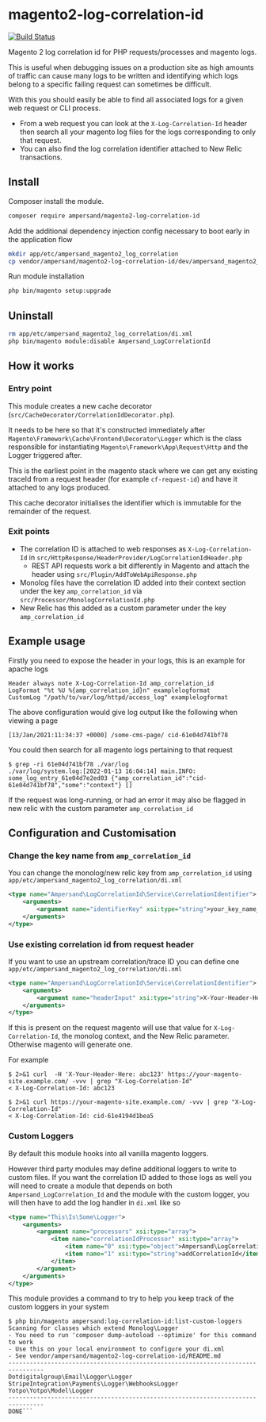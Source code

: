 # magento2-log-correlation-id

[![Build Status](https://app.travis-ci.com/AmpersandHQ/magento2-log-correlation-id.svg?token=4DzjEueYNQwZuk3ywXjG&branch=main)](https://app.travis-ci.com/AmpersandHQ/magento2-log-correlation-id)

Magento 2 log correlation id for PHP requests/processes and magento logs.

This is useful when debugging issues on a production site as high amounts of traffic can cause many logs to be written and identifying which logs belong to a specific failing request can sometimes be difficult.

With this you should easily be able to find all associated logs for a given web request or CLI process.
- From a web request you can look at the `X-Log-Correlation-Id` header then search all your magento log files for the logs corresponding to only that request.
- You can also find the log correlation identifier attached to New Relic transactions.

## Install

Composer install the module.
```bash
composer require ampersand/magento2-log-correlation-id
```

Add the additional dependency injection config necessary to boot early in the application flow
```bash
mkdir app/etc/ampersand_magento2_log_correlation
cp vendor/ampersand/magento2-log-correlation-id/dev/ampersand_magento2_log_correlation/di.xml app/etc/ampersand_magento2_log_correlation/
```

Run module installation
```bash
php bin/magento setup:upgrade
```

## Uninstall

```bash
rm app/etc/ampersand_magento2_log_correlation/di.xml
php bin/magento module:disable Ampersand_LogCorrelationId
```

## How it works

###  Entry point

This module creates a new cache decorator (`src/CacheDecorator/CorrelationIdDecorator.php`). 

It needs to be here so that it's constructed immediately after `Magento\Framework\Cache\Frontend\Decorator\Logger` which is the class responsible for instantiating `Magento\Framework\App\Request\Http` and the Logger triggered after. 

This is the earliest point in the magento stack where we can get any existing traceId from a request header (for example `cf-request-id`) and have it attached to any logs produced.

This cache decorator initialises the identifier which is immutable for the remainder of the request.

### Exit points
- The correlation ID is attached to web responses as `X-Log-Correlation-Id` in `src/HttpResponse/HeaderProvider/LogCorrelationIdHeader.php`
    - REST API requests work a bit differently in Magento and attach the header using `src/Plugin/AddToWebApiResponse.php`
- Monolog files have the correlation ID added into their context section under the key `amp_correlation_id` via `src/Processor/MonologCorrelationId.php`
- New Relic has this added as a custom parameter under the key `amp_correlation_id`

## Example usage

Firstly you need to expose the header in your logs, this is an example for apache logs

```apacheconf
Header always note X-Log-Correlation-Id amp_correlation_id
LogFormat "%t %U %{amp_correlation_id}n" examplelogformat
CustomLog "/path/to/var/log/httpd/access_log" examplelogformat
```

The above configuration would give log output like the following when viewing a page

```shell
[13/Jan/2021:11:34:37 +0000] /some-cms-page/ cid-61e04d741bf78
```

You could then search for all magento logs pertaining to that request 

```shell
$ grep -ri 61e04d741bf78 ./var/log
./var/log/system.log:[2022-01-13 16:04:14] main.INFO: some_log_entry_61e04d7e2ed03 {"amp_correlation_id":"cid-61e04d741bf78","some":"context"} []
```

If the request was long-running, or had an error it may also be flagged in new relic with the custom parameter `amp_correlation_id`
 
## Configuration and Customisation

### Change the key name from `amp_correlation_id`

You can change the monolog/new relic key from `amp_correlation_id` using `app/etc/ampersand_magento2_log_correlation/di.xml`

```xml
<type name="Ampersand\LogCorrelationId\Service\CorrelationIdentifier">
    <arguments>
        <argument name="identifierKey" xsi:type="string">your_key_name_here</argument>
    </arguments>
</type>
```

### Use existing correlation id from request header

If you want to use an upstream correlation/trace ID you can define one `app/etc/ampersand_magento2_log_correlation/di.xml`

```xml
<type name="Ampersand\LogCorrelationId\Service\CorrelationIdentifier">
    <arguments>
        <argument name="headerInput" xsi:type="string">X-Your-Header-Here</argument>
    </arguments>
</type>
```

If this is present on the request magento will use that value for `X-Log-Correlation-Id`, the monolog context, and the New Relic parameter. Otherwise magento will generate one.

For example 
```shell
$ 2>&1 curl  -H 'X-Your-Header-Here: abc123' https://your-magento-site.example.com/ -vvv | grep "X-Log-Correlation-Id"
< X-Log-Correlation-Id: abc123
```

```shell
$ 2>&1 curl https://your-magento-site.example.com/ -vvv | grep "X-Log-Correlation-Id"
< X-Log-Correlation-Id: cid-61e4194d1bea5
```

### Custom Loggers

By default this module hooks into all vanilla magento loggers.

However third party modules may define additional loggers to write to custom files. If you want the correlation ID added to those logs as well you will need to create a module that depends on both `Ampersand_LogCorrelation_Id` and the module with the custom logger, you will then have to add the log handler in `di.xml` like so

```xml
<type name="This\Is\Some\Logger">
    <arguments>
        <argument name="processors" xsi:type="array">
            <item name="correlationIdProcessor" xsi:type="array">
                <item name="0" xsi:type="object">Ampersand\LogCorrelationId\Processor\MonologCorrelationId</item>
                <item name="1" xsi:type="string">addCorrelationId</item>
            </item>
        </argument>
    </arguments>
</type>
```

This module provides a command to try to help you keep track of the custom loggers in your system

```shell
$ php bin/magento ampersand:log-correlation-id:list-custom-loggers
Scanning for classes which extend Monolog\Logger
- You need to run 'composer dump-autoload --optimize' for this command to work
- Use this on your local environment to configure your di.xml
- See vendor/ampersand/magento2-log-correlation-id/README.md
--------------------------------------------------------------------------------
Dotdigitalgroup\Email\Logger\Logger
StripeIntegration\Payments\Logger\WebhooksLogger
Yotpo\Yotpo\Model\Logger
--------------------------------------------------------------------------------
DONE```
